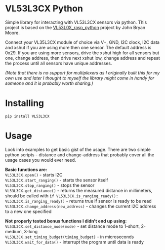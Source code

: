 
# VL53L3CX Python

  Simple library for interacting with VL53L3CX sensors via python. This project is based on the [VL53L0X_rasp_python](https://github.com/johnbryanmoore/VL53L0X_rasp_python) project by John Bryan Moore. 

Connect your VL35L3CX module of choice via V+, GND, I2C clock, I2C data and xshut if you are using more then one sensor. The default address is 0x29. If you are using more sensors, drive the xshut high for all sensors but one, change address, then drive next xshut low, change address and repeat the process until all sensors have unique addresses.

*(Note that there is no support for multiplexers as I originally built this for my own use and later I thought to myself the library might come in handy for someone and it is probably worth sharing.)* 

  

# Installing

  

```
pip install VL53L3CX
```

  

# Usage

Look into examples to get basic gist of the usage. There are two simple python scripts - distance and change-address that probably cover all the usage cases you would ever need.

**Basic functions are:**  
`VL53L3CX.open()` - starts I2C  
`VL53L3CX.start_ranging()` - starts the sensor itself  
`VL53L3CX.stop_ranging()` - stops the sensor  
`VL53L3CX.get_distance()` - returns the measured distance in millimeters, should be called with `if VL53L3CX.is_ranging_ready():`  
`VL53L3CX.is_ranging_ready()` - returns true if sensor is ready to be read  
`VL53L3CX.change_address(new_address)` - changes the current I2C address to a new one specified  

**Not properly tested bonus functions I didn't end up using:**  
`VL53L3CX.set_distance_mode(mode)` - set distance mode to 1-short, 2-medium, 3-long  
`VL53L3CX.set_timing_budget(timing_budget)` - in microseconds  
`VL53L3CX.wait_for_data()` - interrupt the program until data is ready  





